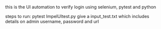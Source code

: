this is the UI automation to verify login using selenium, pytest and python

steps to run:
  pytest ImpelUItest.py 
  give a input_test.txt which includes details on admin username, password and url
